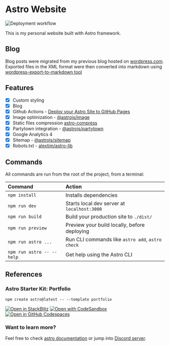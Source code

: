# Astro Website

![Deployment workflow](https://github.com/kubawajs/kubawajs.github.io/actions/workflows/deploy.yml/badge.svg)

This is my personal website built with Astro framework.

## Blog

Blog posts were migrated from my previous blog hosted on [wordpress.com](https://wordpress.com).
Exported files in the XML format were then converted into markdown using [wordpress-export-to-markdown tool](https://github.com/lonekorean/wordpress-export-to-markdown)

## Features

- [x] Custom styling
- [x] Blog
- [x] Github Actions - [Deploy your Astro Site to GitHub Pages](https://docs.astro.build/en/guides/deploy/github/)
- [x] Image optimization - [@astrojs/image](https://docs.astro.build/en/guides/integrations-guide/image/)
- [x] Static files compression [astro-compress](https://github.com/astro-community/astro-compress#readme)
- [x] Partytown integration - [@astrojs/partytown](https://docs.astro.build/en/guides/integrations-guide/partytown/)
- [x] Google Analytics 4
- [x] Sitemap - [@astrojs/sitemap](https://docs.astro.build/en/guides/integrations-guide/sitemap/)
- [x] Robots.txt - [alextim/astro-lib](https://github.com/alextim/astro-lib/tree/main/packages/astro-robots-txt#readme)

## Commands

All commands are run from the root of the project, from a terminal:

| Command                   | Action                                           |
| :------------------------ | :----------------------------------------------- |
| `npm install`             | Installs dependencies                            |
| `npm run dev`             | Starts local dev server at `localhost:3000`      |
| `npm run build`           | Build your production site to `./dist/`          |
| `npm run preview`         | Preview your build locally, before deploying     |
| `npm run astro ...`       | Run CLI commands like `astro add`, `astro check` |
| `npm run astro -- --help` | Get help using the Astro CLI                     |

## References

### Astro Starter Kit: Portfolio

```
npm create astro@latest -- --template portfolio
```

[![Open in StackBlitz](https://developer.stackblitz.com/img/open_in_stackblitz.svg)](https://stackblitz.com/github/withastro/astro/tree/latest/examples/portfolio)
[![Open with CodeSandbox](https://assets.codesandbox.io/github/button-edit-lime.svg)](https://codesandbox.io/p/sandbox/github/withastro/astro/tree/latest/examples/portfolio)
[![Open in GitHub Codespaces](https://github.com/codespaces/badge.svg)](https://codespaces.new/withastro/astro?devcontainer_path=.devcontainer/portfolio/devcontainer.json)

### Want to learn more?

Feel free to check [astro documentation](https://docs.astro.build) or jump into [Discord server](https://astro.build/chat).
